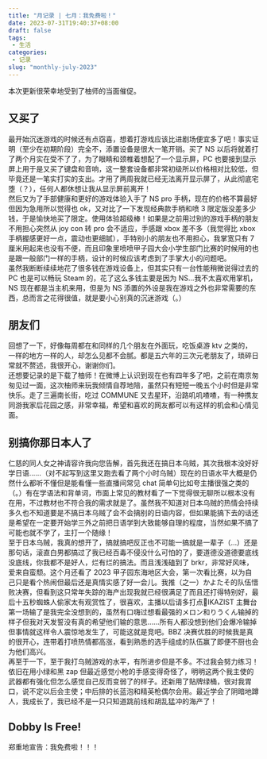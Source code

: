 ```yaml
---
title: "月记录 | 七月：我免费啦！"
date: 2023-07-31T19:40:37+08:00
draft: false
tags: 
 - 生活
categories: 
 - 记录
slug: "monthly-july-2023"
---
```


本次更新很荣幸地受到了柚师的当面催促。
## 又买了
最开始沉迷游戏的时候还有点窃喜，想着打游戏应该比进剧场便宜多了吧！事实证明（至少在初期阶段）完全不，添置设备是很大一笔开销。买了 NS 以后将就着打了两个月实在受不了了，为了眼睛和颈椎着想配了一个显示屏，PC 也要接到显示屏上用于是又买了键盘和音响，这一整套设备都非常初级所以价格相对比较低，但毕竟还是一笔实打实的支出。才用了两周我就已经无法离开显示屏了，从此彻底宅堕（？），任何人都休想让我从显示屏前离开！  
然后又为了手部健康和更好的游戏体验入手了 NS pro 手柄，现在的价格不算最好但因为急用所以觉得也 ok，又对比了一下发现经典款手柄和喷 3 限定版没差多少钱，于是愉快地买了限定。使用体验超级棒！如果是之前用过别的游戏手柄的朋友不用担心突然从 joy con 转 pro 会不适应，手感跟 xbox 差不多（我觉得比 xbox 手柄握感更好一点，震动也更细腻），手特别小的朋友也不用担心，我掌宽只有 7 厘米用起来也没有不便，而且印象里喷喷甲子园大会小学生部门比赛的时候用的也是跟一般部门一样的手柄，设计的时候应该考虑到了手掌大小的问题吧。  
虽然我断断续续地花了很多钱在游戏设备上，但其实只有一台性能稍微说得过去的 PC 也是可以畅玩 Steam 的，花了这么多钱主要是因为 NS…我不太喜欢用掌机，NS 现在都是当主机来用，但是为 NS 添置的外设是我在游戏之外也非常需要的东西，总而言之花得很值，就是要小心别真的沉迷游戏（。）

## 朋友们
回想了一下，好像每周都在和同样的几个朋友在外面玩，吃饭桌游 ktv 之类的，一样的地方一样的人，却怎么见都不会腻。都是五六年的三次元老朋友了，琐碎日常就不赘述，我很开心，谢谢你们。  
还想要记录的是下载了柚师！在微博上认识到现在也有四年多了吧，之前在南京匆匆见过一面，这次柚师来玩我倾情自荐地陪，虽然只有短短一晚五个小时但是非常快乐。走了三遍南长街，吃过 COMMUNE 又去星环，沿路叽叽喳喳，有一种携友同游我家后花园之感，非常幸福，希望和喜欢的网友都可以有这样的机会和心情见面。

## 别搞你那日本人了
仁慈的同人女之神请容许我向您告解，首先我还在搞日本乌贼，其次我根本没好好学日语……（对不起写到这里又跑去看了两个小时乌贼）现在的日语水平大概是仍然什么都听不懂但是能看懂一些直播间常见 chat 简单句比如夸主播很强之类的（。）有在学语法和背单词，市面上常见的教材看了一下觉得很无聊所以根本没有在用，不过教材也不符合我的需求就是了。虽然我不知道对日本乌贼的热情会持续多久也不知道要是不搞日本乌贼了会不会搞别的日语内容，但如果能搞下去的话还是希望在一定要开始学三外之前把日语学到大致能够自理的程度，当然如果不搞了可能也就不学了，主打一个随缘！  
至于日本乌贼，我真的想开了，搞就搞吧反正也不可能一搞就是一辈子（…）还是那句话，滚直白男都搞过了我已经百毒不侵没什么可怕的了，要道德没道德要底线没底线，你我都不是好人，烂有烂的搞法。而且浅浅磕到了 brkr，非常好风味，爱来自蛮颓。这个月还看了 2023 甲子园东海地区大会，第一次看比赛，以为自己只是看个热闹但最后还是真情实感了好一会儿。我推（之一）かよたそ的队伍惜败决赛，但看到这只常年失踪的海产出现我就已经很满足了而且还打得特别好，最后十五秒蜘蛛人偷家太有观赏性了，很喜欢，主播以后请多打点🥺IKAZIST 主舞台第一场输了是我完全没想到的，虽然有口嗨过想看最强的メロン和りうくん输掉的样子但我对天发誓没有真的希望他们输的意思……所有人都没想到他们会爆冷输掉但事情就这样令人震惊地发生了，可能这就是竞吧。BBZ 决赛优胜的时候我是真的很开心，连带着打喷热情都高涨，看到熟悉的选手组成的队伍赢了即便不厨也会为他们高兴。  
再至于一下，至于我打乌贼游戏的水平，有所进步但是不多。不过我会努力练习！依旧在用小绿和黑 zap 但最近感觉小枪的手感变得奇怪了，明明这两个我主使的武器都有强化但怎么感觉自己反而变弱了的样子。还新用了贴牌绿桶，很对我胃口，说不定以后会主使；中后排的长蓝泡和精英枪偶尔会用。最近学会了阴暗地蹲人，我成长了，我已经不是一只只知道跳前线和胡乱猛冲的海产了！

## Dobby Is Free!
郑重地宣告：我免费啦！！！
